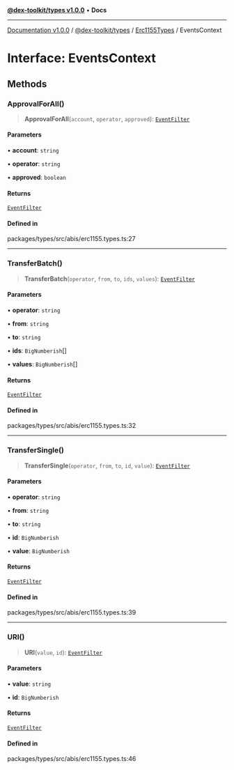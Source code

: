 [**@dex-toolkit/types v1.0.0**](../../../README.md) • **Docs**

***

[Documentation v1.0.0](../../../../../packages.md) / [@dex-toolkit/types](../../../README.md) / [Erc1155Types](../README.md) / EventsContext

# Interface: EventsContext

## Methods

### ApprovalForAll()

> **ApprovalForAll**(`account`, `operator`, `approved`): [`EventFilter`](../../../type-aliases/EventFilter.md)

#### Parameters

• **account**: `string`

• **operator**: `string`

• **approved**: `boolean`

#### Returns

[`EventFilter`](../../../type-aliases/EventFilter.md)

#### Defined in

packages/types/src/abis/erc1155.types.ts:27

***

### TransferBatch()

> **TransferBatch**(`operator`, `from`, `to`, `ids`, `values`): [`EventFilter`](../../../type-aliases/EventFilter.md)

#### Parameters

• **operator**: `string`

• **from**: `string`

• **to**: `string`

• **ids**: `BigNumberish`[]

• **values**: `BigNumberish`[]

#### Returns

[`EventFilter`](../../../type-aliases/EventFilter.md)

#### Defined in

packages/types/src/abis/erc1155.types.ts:32

***

### TransferSingle()

> **TransferSingle**(`operator`, `from`, `to`, `id`, `value`): [`EventFilter`](../../../type-aliases/EventFilter.md)

#### Parameters

• **operator**: `string`

• **from**: `string`

• **to**: `string`

• **id**: `BigNumberish`

• **value**: `BigNumberish`

#### Returns

[`EventFilter`](../../../type-aliases/EventFilter.md)

#### Defined in

packages/types/src/abis/erc1155.types.ts:39

***

### URI()

> **URI**(`value`, `id`): [`EventFilter`](../../../type-aliases/EventFilter.md)

#### Parameters

• **value**: `string`

• **id**: `BigNumberish`

#### Returns

[`EventFilter`](../../../type-aliases/EventFilter.md)

#### Defined in

packages/types/src/abis/erc1155.types.ts:46
